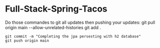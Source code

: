 # Full-Stack-Spring-Tacos
Do those commandes to git all updates then pushing your updates:
    git pull origin main --allow-unrelated-histories
    git add .
    
    git commit -m "Completing the jpa persesting with h2 database"
    git push origin main